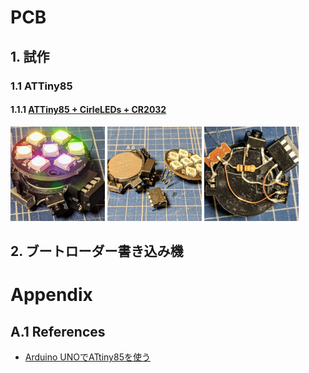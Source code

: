 # PCB

## 1. 試作

### 1.1 ATTiny85

#### 1.1.1 [ATTiny85 + CirleLEDs + CR2032](ATTiny85/ATTiny85+CirleLEDs+CR2032/)

<img src="ATTiny85/ATTiny85+CirleLEDs+CR2032/Photos/photo1.webp" width="30%"></img>
<img src="ATTiny85/ATTiny85+CirleLEDs+CR2032/Photos/photo2.webp" width="30%"></img>
<img src="ATTiny85/ATTiny85+CirleLEDs+CR2032/Photos/photo3.webp" width="30%"></img>

## 2. ブートローダー書き込み機


# Appendix

## A.1 References

* [Arduino UNOでATtiny85を使う](http://www.hasshie765.server-on.net/wordpress/?p=1773)
